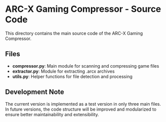 # ARC-X Gaming Compressor - Source Code

This directory contains the main source code of the ARC-X Gaming Compressor.

## Files

- **compressor.py**: Main module for scanning and compressing game files
- **extractor.py**: Module for extracting .arcx archives
- **utils.py**: Helper functions for file detection and processing

## Development Note

The current version is implemented as a test version in only three main files. In future versions, the code structure will be improved and modularized to ensure better maintainability and extensibility.